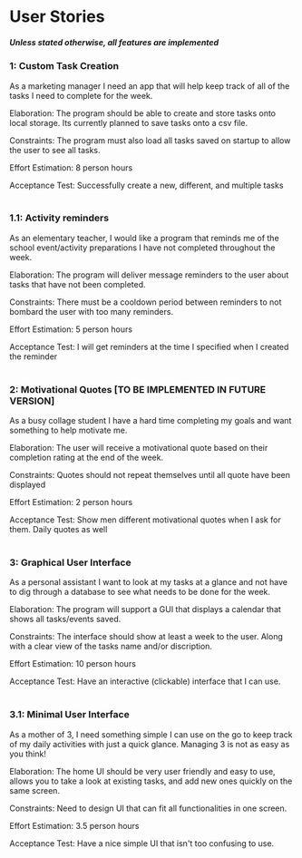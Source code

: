 

# User Stories <br>
#####   **Unless stated otherwise, all features are implemented**

### 1: Custom Task Creation 

As a marketing manager I need an app that will help keep track of all of the tasks I need to complete for the week. 

Elaboration: The program should be able to create and store tasks onto local storage. Its currently planned to save tasks onto a csv file. 			 

Constraints: The program must also load all tasks saved on startup to allow the user to see all tasks. 

Effort Estimation: 8 person hours 

Acceptance Test: Successfully create a new, different, and multiple tasks <br> <br>



### 1.1: Activity reminders

As an elementary teacher, I would like a program that reminds me of the school event/activity preparations I have not completed throughout the week.

Elaboration: The program will deliver message reminders to the user about tasks that have not been completed.

Constraints: There must be a cooldown period between reminders to not bombard the user with too many reminders.

Effort Estimation: 5 person hours 

Acceptance Test: I will get reminders at the time I specified when I created the reminder <br> <br>


### 2: Motivational Quotes [TO BE IMPLEMENTED IN FUTURE VERSION]

As a busy collage student I have a hard time completing my goals and want something to help motivate me. 

Elaboration: The user will receive a motivational quote based on their completion rating at the end of the week.

Constraints: Quotes should not repeat themselves until all quote have been displayed

Effort Estimation: 2 person hours 

Acceptance Test: Show men different motivational quotes when I ask for them. Daily quotes as well <br> <br>


### 3: Graphical User Interface

As a personal assistant I want to look at my tasks at a glance and not have to dig through a database to see what needs to be done for the week. 

Elaboration: The program will support a GUI that displays a calendar that shows all tasks/events saved.

Constraints: The interface should show at least a week to the user. Along with a clear view of the tasks name and/or discription.

Effort Estimation: 10 person hours 

Acceptance Test: Have an interactive (clickable) interface that I can use. <br> <br>



### 3.1: Minimal User Interface

As a mother of 3, I need something simple I can use on the go to keep track of my daily activities with just a quick glance. Managing 3 is not as easy as you think!

Elaboration: The home UI should be very user friendly and easy to use, allows you to take a look at existing tasks, and add new ones quickly on the same screen. 

Constraints: Need to design UI that can fit all functionalities in one screen.

Effort Estimation: 3.5 person hours 

Acceptance Test: Have a nice simple UI that isn't too confusing to use. <br> <br>
